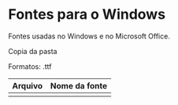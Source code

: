 # Fontes para o Windows

Fontes usadas no Windows e no Microsoft Office.

Copia da pasta 

Formatos: .ttf

| Arquivo | Nome da fonte|
|---------|--------------|
||
